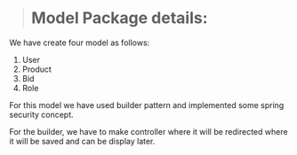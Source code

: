 ># Model Package details:

We have create four model as follows:
1. User
2. Product
3. Bid
4. Role

For this model we have used builder pattern and implemented some spring security concept.

For the builder, we have to make controller where it will be redirected where it will be saved and can be display later.
